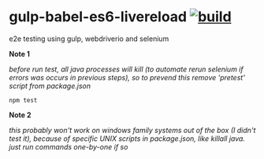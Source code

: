 gulp-babel-es6-livereload [![build](https://travis-ci.org/daggerok/gulp-babel-es6-livereload.svg?branch=master)](https://travis-ci.org/daggerok/gulp-babel-es6-livereload)
=========================

e2e testing using gulp, webdriverio and selenium

**Note 1**

*before run test, all java processes will kill (to automate rerun selenium if errors was occurs in previous steps), so to prevend this remove 'pretest' script from package.json*

```shell
npm test
```

**Note 2**

*this probably won't work on windows family systems out of the box (I didn't test it), because of specific UNIX scripts in package.json, like killall java. just run commands one-by-one if so*
